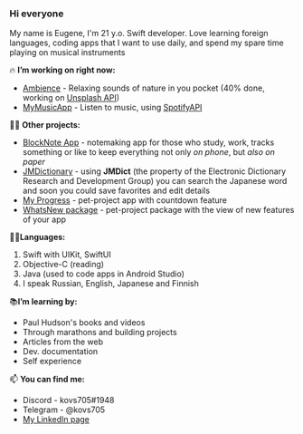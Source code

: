 ### Hi everyone

My name is Eugene, I'm 21 y.o. Swift developer. Love learning foreign languages, coding apps that I want to use daily, and spend my spare time playing on musical instruments

🔥 **I’m working on right now:**
 - [Ambience](https://github.com/kovs705/Ambience) - Relaxing sounds of nature in you pocket (40% done, working on [Unsplash API](https://unsplash.com/developers))
 - [MyMusicApp](https://github.com/anmikhailov/MyMusicApp) - Listen to music, using [SpotifyAPI](https://developer.spotify.com/documentation/web-api)

🙋‍♂️ **Other projects:**
 - [BlockNote App](https://github.com/kovs705/BlockNote-app) - notemaking app for those who study, work, tracks something or like to keep everything not only _on phone_, but _also on paper_
 - [JMDictionary](https://github.com/kovs705/JMDictionary) - using **JMDict** (the property of the Electronic Dictionary Research and Development Group) you can search the Japanese word and soon you could save favorites and edit details
 - [My Progress](https://github.com/kovs705/My-progress) - pet-project app with countdown feature
 - [WhatsNew package](https://github.com/kovs705/WhatsNewPack) - pet-project package with the view of new features of your app
 
 👨‍💻**Languages:**
 1. Swift with UIKit, SwiftUI
 2. Objective-C (reading)
 2. Java (used to code apps in Android Studio)
 3. I speak Russian, English, Japanese and Finnish

 📚**I’m learning by:**
- Paul Hudson's books and videos
- Through marathons and building projects
- Articles from the web
- Dev. documentation
- Self experience

📫 **You can find me:**
 - Discord - kovs705#1948
 - Telegram - @kovs705
 - [My LinkedIn page](https://LinkedIn.com/kovs705)
